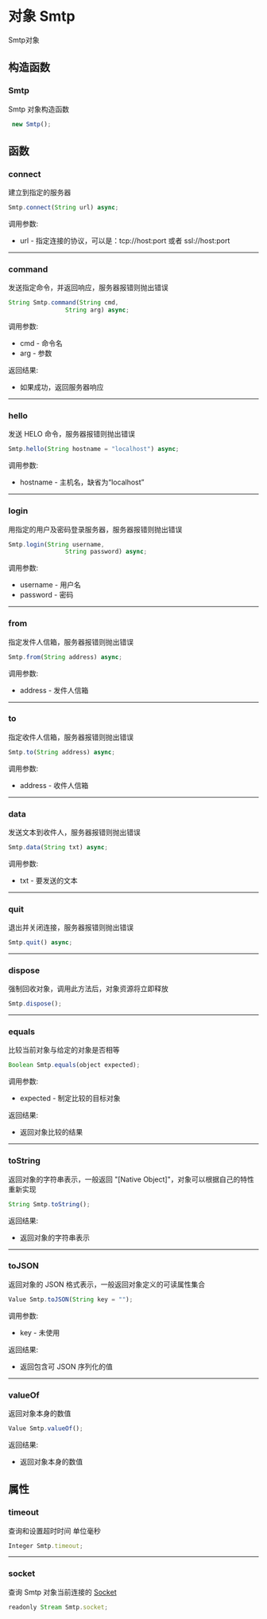# 对象 Smtp
Smtp对象

## 构造函数
        
### Smtp
Smtp 对象构造函数
```JavaScript
 new Smtp();
```

## 函数
        
### connect
建立到指定的服务器
```JavaScript
Smtp.connect(String url) async;
```

调用参数:
* url - 指定连接的协议，可以是：tcp://host:port 或者 ssl://host:port

--------------------------
### command
发送指定命令，并返回响应，服务器报错则抛出错误
```JavaScript
String Smtp.command(String cmd,
                String arg) async;
```

调用参数:
* cmd - 命令名
* arg - 参数

返回结果:
* 如果成功，返回服务器响应

--------------------------
### hello
发送 HELO 命令，服务器报错则抛出错误
```JavaScript
Smtp.hello(String hostname = "localhost") async;
```

调用参数:
* hostname - 主机名，缺省为“localhost”

--------------------------
### login
用指定的用户及密码登录服务器，服务器报错则抛出错误
```JavaScript
Smtp.login(String username,
                String password) async;
```

调用参数:
* username - 用户名
* password - 密码

--------------------------
### from
指定发件人信箱，服务器报错则抛出错误
```JavaScript
Smtp.from(String address) async;
```

调用参数:
* address - 发件人信箱

--------------------------
### to
指定收件人信箱，服务器报错则抛出错误
```JavaScript
Smtp.to(String address) async;
```

调用参数:
* address - 收件人信箱

--------------------------
### data
发送文本到收件人，服务器报错则抛出错误
```JavaScript
Smtp.data(String txt) async;
```

调用参数:
* txt - 要发送的文本

--------------------------
### quit
退出并关闭连接，服务器报错则抛出错误
```JavaScript
Smtp.quit() async;
```

--------------------------
### dispose
强制回收对象，调用此方法后，对象资源将立即释放
```JavaScript
Smtp.dispose();
```

--------------------------
### equals
比较当前对象与给定的对象是否相等
```JavaScript
Boolean Smtp.equals(object expected);
```

调用参数:
* expected - 制定比较的目标对象

返回结果:
* 返回对象比较的结果

--------------------------
### toString
返回对象的字符串表示，一般返回 "[Native Object]"，对象可以根据自己的特性重新实现
```JavaScript
String Smtp.toString();
```

返回结果:
* 返回对象的字符串表示

--------------------------
### toJSON
返回对象的 JSON 格式表示，一般返回对象定义的可读属性集合
```JavaScript
Value Smtp.toJSON(String key = "");
```

调用参数:
* key - 未使用

返回结果:
* 返回包含可 JSON 序列化的值

--------------------------
### valueOf
返回对象本身的数值
```JavaScript
Value Smtp.valueOf();
```

返回结果:
* 返回对象本身的数值

## 属性
        
### timeout
查询和设置超时时间 单位毫秒
```JavaScript
Integer Smtp.timeout;
```

--------------------------
### socket
查询 Smtp 对象当前连接的 [Socket](Socket.md)
```JavaScript
readonly Stream Smtp.socket;
```


